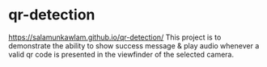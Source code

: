 # qr-detection
https://salamunkawlam.github.io/qr-detection/
This project is to demonstrate the ability to show success message & play audio whenever a valid qr code is presented in the viewfinder of the selected camera.
